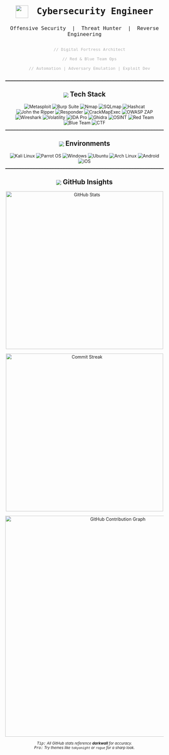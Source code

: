 <!--
  Minimalist, impactful cybersecurity portfolio.
  Clean, focused, and modern.
-->

<h1 align="center" style="font-family: 'Fira Mono', monospace;">
  <img src="https://img.icons8.com/fluency/48/000000/hacker.png" width="40" style="vertical-align:middle; margin-right:10px;">
  Cybersecurity Engineer
</h1>
<h3 align="center" style="font-family: 'Fira Mono', monospace; font-weight:400;">
  Offensive Security &nbsp;|&nbsp; Threat Hunter &nbsp;|&nbsp; Reverse Engineering
</h3>

<p align="center" style="font-size:1.1em; color:#b0b0b0;">
  <code>
    // Digital Fortress Architect<br>
    // Red & Blue Team Ops<br>
    // Automation | Adversary Emulation | Exploit Dev
  </code>
</p>

<hr style="border-top: 1px dashed #444;">

<h2 align="center"><img src="https://img.icons8.com/ios-filled/24/00e676/console.png" style="vertical-align:middle;"> Tech Stack</h2>
<p align="center">
  <img src="https://img.shields.io/badge/Metasploit-FF0000?style=for-the-badge&logo=metasploit&logoColor=white" alt="Metasploit"/>
  <img src="https://img.shields.io/badge/Burp_Suite-FF9900?style=for-the-badge&logo=burp-suite&logoColor=white" alt="Burp Suite"/>
  <img src="https://img.shields.io/badge/Nmap-4682B4?style=for-the-badge&logo=nmap&logoColor=white" alt="Nmap"/>
  <img src="https://img.shields.io/badge/SQLmap-000000?style=for-the-badge&logoColor=white" alt="SQLmap"/>
  <img src="https://img.shields.io/badge/Hashcat-800080?style=for-the-badge&logoColor=white" alt="Hashcat"/>
  <img src="https://img.shields.io/badge/John_the_Ripper-8B0000?style=for-the-badge&logoColor=white" alt="John the Ripper"/>
  <img src="https://img.shields.io/badge/Responder-FFD700?style=for-the-badge&logoColor=black" alt="Responder"/>
  <img src="https://img.shields.io/badge/CrackMapExec-2E8B57?style=for-the-badge&logoColor=white" alt="CrackMapExec"/>
  <img src="https://img.shields.io/badge/OWASP_ZAP-000000?style=for-the-badge&logo=OWASP&logoColor=white" alt="OWASP ZAP"/>
  <img src="https://img.shields.io/badge/Wireshark-0066CC?style=for-the-badge&logo=wireshark&logoColor=white" alt="Wireshark"/>
  <img src="https://img.shields.io/badge/Volatility-4682B4?style=for-the-badge&logoColor=white" alt="Volatility"/>
  <img src="https://img.shields.io/badge/IDA_Pro-000000?style=for-the-badge&logoColor=white" alt="IDA Pro"/>
  <img src="https://img.shields.io/badge/Ghidra-FF0000?style=for-the-badge&logoColor=white" alt="Ghidra"/>
  <img src="https://img.shields.io/badge/OSINT-00CED1?style=for-the-badge&logoColor=black" alt="OSINT"/>
  <img src="https://img.shields.io/badge/Red_Team-FF0000?style=for-the-badge&logoColor=white" alt="Red Team"/>
  <img src="https://img.shields.io/badge/Blue_Team-00FF41?style=for-the-badge&logoColor=black" alt="Blue Team"/>
  <img src="https://img.shields.io/badge/CTF-FFD700?style=for-the-badge&logoColor=black" alt="CTF"/>
</p>

<hr style="border-top: 1px dashed #444;">

<h2 align="center"><img src="https://img.icons8.com/ios-filled/24/00e676/server.png" style="vertical-align:middle;"> Environments</h2>
<p align="center">
  <img src="https://img.shields.io/badge/Kali_Linux-000000?style=for-the-badge&logo=kali-linux&logoColor=white" alt="Kali Linux"/>
  <img src="https://img.shields.io/badge/Parrot_OS-00CED1?style=for-the-badge&logo=parrot-security&logoColor=black" alt="Parrot OS"/>
  <img src="https://img.shields.io/badge/Windows-0078D6?style=for-the-badge&logo=windows&logoColor=white" alt="Windows"/>
  <img src="https://img.shields.io/badge/Ubuntu-E95420?style=for-the-badge&logo=ubuntu&logoColor=white" alt="Ubuntu"/>
  <img src="https://img.shields.io/badge/Arch_Linux-1793D1?style=for-the-badge&logo=arch-linux&logoColor=white" alt="Arch Linux"/>
  <img src="https://img.shields.io/badge/Android-3DDC84?style=for-the-badge&logo=android&logoColor=white" alt="Android"/>
  <img src="https://img.shields.io/badge/iOS-000000?style=for-the-badge&logo=apple&logoColor=white" alt="iOS"/>
</p>

<hr style="border-top: 1px dashed #444;">

<h2 align="center"><img src="https://img.icons8.com/ios-filled/24/00e676/github.png" style="vertical-align:middle;"> GitHub Insights</h2>
<p align="center">
  <img src="https://github-readme-stats.vercel.app/api?username=darkwall&show_icons=true&theme=tokyonight&hide_border=true" alt="GitHub Stats" width="500"/>
</p>
<p align="center">
  <img src="https://raw.githubusercontent.com/darkwall/random-streak/main/streak-day-65.svg" alt="Commit Streak" width="500"/>
</p>
<p align="center">
  <img src="https://github-readme-activity-graph.vercel.app/graph?username=darkwall&theme=rogue&hide_border=true&area=true" alt="GitHub Contribution Graph" width="700"/>
</p>

<p align="center">
  <sub>
    <i>
      <kbd>Tip:</kbd> All GitHub stats reference <b>darkwall</b> for accuracy.<br/>
      <kbd>Pro:</kbd> Try themes like <code>tokyonight</code> or <code>rogue</code> for a sharp look.<br/>
      <!-- Customize streak SVG daily for personal motivation. -->
    </i>
  </sub>
</p>
